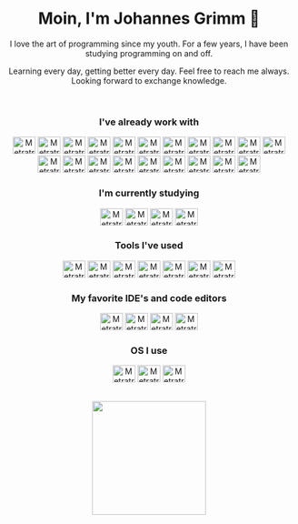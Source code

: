 <h1 align="center">Moin, I'm Johannes Grimm 👋</h1>

<p align="center">I love the art of programming since my youth. For a few years, I have been studying programming on and off.</p>
<p align="center">Learning every day, getting better every day. Feel free to reach me always. Looking forward to exchange knowledge.</p>

<div align="center">
  <div style="display: inline_block"><br>
  <h3>I've already work with</h3>
    <div class="flex-wrap">
      <img alt="Metratrj-HTML" height="30" width="40" src="https://cdn.jsdelivr.net/gh/devicons/devicon@latest/icons/html5/html5-original.svg" />
      <img alt="Metratrj-CSS" height="30" width="40" src="https://cdn.jsdelivr.net/gh/devicons/devicon@latest/icons/css3/css3-original.svg" />
      <img alt="Metratrj-Bootstrap" height="30" width="40" src="https://cdn.jsdelivr.net/gh/devicons/devicon@latest/icons/bootstrap/bootstrap-original.svg" />
      <img alt="Metratrj-Javascript" height="30" width="40" src="https://cdn.jsdelivr.net/gh/devicons/devicon@latest/icons/javascript/javascript-original.svg" />
      <img alt="Metratrj-Typescript" height="30" width="40" src="https://cdn.jsdelivr.net/gh/devicons/devicon@latest/icons/typescript/typescript-original.svg" />
      <img alt="Metratrj-Angular" height="30" width="40" src="https://cdn.jsdelivr.net/gh/devicons/devicon@latest/icons/angular/angular-original.svg" />
      <img alt="Metratrj-RxJs" height="30" width="40" src="https://cdn.jsdelivr.net/gh/devicons/devicon@latest/icons/rxjs/rxjs-original.svg" />
      <img alt="Metratrj-NGINX" height="30" width="40" src="https://cdn.jsdelivr.net/gh/devicons/devicon@latest/icons/nginx/nginx-original.svg" />
      <img alt="Metratrj-TraefikProxy" height="30" width="40" src="https://cdn.jsdelivr.net/gh/devicons/devicon@latest/icons/traefikproxy/traefikproxy-original.svg" />
      <img alt="Metratrj-CPP" height="30" width="40" src="https://cdn.jsdelivr.net/gh/devicons/devicon@latest/icons/cplusplus/cplusplus-original.svg" />
      <img alt="Metratrj-CSharp" height="30" width="40" src="https://cdn.jsdelivr.net/gh/devicons/devicon@latest/icons/csharp/csharp-original.svg" />
      <img alt="Metratrj-MariaDB" height="30" width="40" src="https://cdn.jsdelivr.net/gh/devicons/devicon@latest/icons/mariadb/mariadb-original.svg" />
      <img alt="Metratrj-MySQL" height="30" width="40" src="https://cdn.jsdelivr.net/gh/devicons/devicon@latest/icons/mysql/mysql-original.svg" />
      <img alt="Metratrj-Redis" height="30" width="40" src="https://cdn.jsdelivr.net/gh/devicons/devicon@latest/icons/redis/redis-original.svg" />
      <img alt="Metratrj-NPM" height="30" width="40" src="https://cdn.jsdelivr.net/gh/devicons/devicon@latest/icons/npm/npm-original-wordmark.svg" />
      <img alt="Metratrj-PNPM" height="30" width="40" src="https://cdn.jsdelivr.net/gh/devicons/devicon@latest/icons/pnpm/pnpm-original.svg" />
      <img alt="Metratrj-NuGet" height="30" width="40" src="https://cdn.jsdelivr.net/gh/devicons/devicon@latest/icons/nuget/nuget-original.svg" />    
      <img alt="Metratrj-SSH" height="30" width="40" src="https://cdn.jsdelivr.net/gh/devicons/devicon@latest/icons/ssh/ssh-original.svg" />
      <img alt="Metratrj-Bash" height="30" width="40" src="https://cdn.jsdelivr.net/gh/devicons/devicon@latest/icons/bash/bash-original.svg" />
      <img alt="Metratrj-Docker" height="30" width="40" src="https://cdn.jsdelivr.net/gh/devicons/devicon@latest/icons/docker/docker-original.svg" />
    </div>
  </div>

  <h3>I'm currently studying</h3>  
    <img alt="Metratrj-Rust" height="30" width="40" src="https://cdn.jsdelivr.net/gh/devicons/devicon/icons/rust/rust-original.svg" />
    <img alt="Metratrj-Redis" height="30" width="40" src="https://cdn.jsdelivr.net/gh/devicons/devicon@latest/icons/redis/redis-original.svg" />  
    <img alt="Metratrj-Postgres" height="30" width="40" src="https://cdn.jsdelivr.net/gh/devicons/devicon@latest/icons/postgresql/postgresql-original.svg" />
    <img alt="Metratrj-Nextjs" height="30" width="40" src="https://cdn.jsdelivr.net/gh/devicons/devicon/icons/nextjs/nextjs-original.svg" />

  <h3>Tools I've used</h3>
    <img alt="Metratrj-Git" height="30" width="40" src="https://cdn.jsdelivr.net/gh/devicons/devicon/icons/git/git-original.svg" />
    <img alt="Metratrj-GitHub" height="30" width="40" src="https://cdn.jsdelivr.net/gh/devicons/devicon/icons/github/github-original.svg" />
    <img alt="Metratrj-GitLab" height="30" width="40" src="https://cdn.jsdelivr.net/gh/devicons/devicon/icons/gitlab/gitlab-original.svg" />
    <img alt="Metratrj-Filezilla" height="30" width="40" src="https://cdn.jsdelivr.net/gh/devicons/devicon@latest/icons/filezilla/filezilla-original.svg" />
    <img alt="Metratrj-Chrome" height="30" width="40" src="https://cdn.jsdelivr.net/gh/devicons/devicon@latest/icons/chrome/chrome-original.svg" />
    <img alt="Metratrj-Firefox" height="30" width="40" src="https://cdn.jsdelivr.net/gh/devicons/devicon@latest/icons/firefox/firefox-original.svg" />
    <img alt="Metratrj-Sorcetree" height="30" width="40" src="https://cdn.jsdelivr.net/gh/devicons/devicon@latest/icons/sourcetree/sourcetree-original.svg" />
    
  <h3>My favorite IDE's and code editors</h3>
    <img alt="Metratrj-JetBrains" height="30" width="40" src="https://cdn.jsdelivr.net/gh/devicons/devicon@latest/icons/jetbrains/jetbrains-original.svg" />
    <img alt="Metratrj-Rider" height="30" width="40" src="https://cdn.jsdelivr.net/gh/devicons/devicon@latest/icons/rider/rider-original.svg" />
    <img alt="Metratrj-VisualStudio" height="30" width="40" src="https://cdn.jsdelivr.net/gh/devicons/devicon@latest/icons/visualstudio/visualstudio-original.svg" />
    <img alt="Metratrj-VSCode" height="30" width="40" src="https://cdn.jsdelivr.net/gh/devicons/devicon@latest/icons/vscode/vscode-original.svg" />
    

  <h3>OS I use</h3>
    <img alt="Metratrj-Windows" height="30" width="40" src="https://cdn.jsdelivr.net/gh/devicons/devicon@latest/icons/windows11/windows11-original.svg" />
    <img alt="Metratrj-Ubuntu" height="30" width="40" src="https://cdn.jsdelivr.net/gh/devicons/devicon@latest/icons/ubuntu/ubuntu-original.svg" />
    <img alt="Metratrj-Debian" height="30" width="40" src="https://cdn.jsdelivr.net/gh/devicons/devicon@latest/icons/debian/debian-original.svg" />
    
</div>
 
##
<div align="center" style="display: inline_block">
  <img height="200em" src="https://github-readme-stats.vercel.app/api?username=Metratrj&show_icons=true&theme=radical">
</div>
